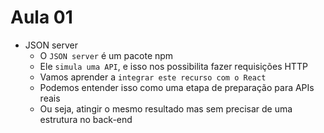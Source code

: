 # Aula 01

- JSON server
  - O `JSON server` é um pacote npm
  - Ele `simula uma API`, e isso nos possibilita fazer requisições HTTP
  - Vamos aprender a `integrar este recurso com o React`
  - Podemos entender isso como uma etapa de preparação para APIs reais
  - Ou seja, atingir o mesmo resultado mas sem precisar de uma estrutura no back-end